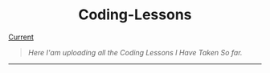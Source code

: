 <h1 align="center">Coding-Lessons</h1>
<a href="https://github.com/SimeonTsvetanov/Coding-Lessons/tree/master/SoftUni%20Lessons/Python%20Development/Python%20Advanced%20January%202020/Python%20Advanced">Current</a>
<blockquote>
  <p><i>Here I'am uploading all the Coding Lessons I Have Taken So far.</i></p>
</blockquote>
<hr>

